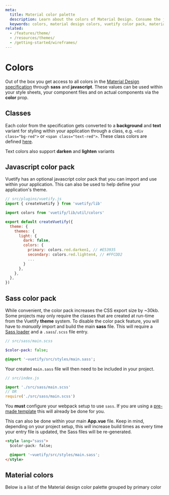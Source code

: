 ```yaml
---
meta:
  title: Material color palette
  description: Learn about the colors of Material Design. Consume the javascript color pack directly in your application.
  keywords: colors, material design colors, vuetify color pack, material color classes
related:
  - /features/theme/
  - /resources/themes/
  - /getting-started/wireframes/
---
```


# Colors

Out of the box you get access to all colors in the [Material Design specification](https://material.io/design/color/the-color-system.html) through **sass** and **javascript**. These values can be used within your style sheets, your component files and on actual components via the **color** prop.

<entry />

## Classes

Each color from the specification gets converted to a **background** and **text** variant for styling within your application through a class, e.g. `<div class="bg-red">` or `<span class="text-red">`. These class colors are defined [here](https://github.com/vuetifyjs/vuetify/blob/master/packages/vuetify/src/styles/settings/_colors.scss).

<example file="color/classes" />

Text colors also support **darken** and **lighten** variants

<example file="color/text-classes" />

## Javascript color pack

Vuetify has an optional javascript color pack that you can import and use within your application. This can also be used to help define your application's theme.

```js
// src/plugins/vuetify.js
import { createVuetify } from 'vuetify/lib'

import colors from 'vuetify/lib/util/colors'

export default createVuetify({
  theme: {
    themes: {
      light: {
        dark: false,
        colors: {
          primary: colors.red.darken1, // #E53935
          secondary: colors.red.lighten4, // #FFCDD2
          ...
        }
      },
    },
  },
})
```

## Sass color pack

While convenient, the color pack increases the CSS export size by ~30kb. Some projects may only require the classes that are created at run-time from the Vuetify **theme** system. To disable the color pack feature, you will have to _manually_ import and build the main **sass** file. This will require a [Sass loader](https://github.com/webpack-contrib/sass-loader) and a `.sass`/`.scss` file entry.

```sass
// src/sass/main.scss

$color-pack: false;

@import '~vuetify/src/styles/main.sass';
```

Your created `main.sass` file will then need to be included in your project.

```js
// src/index.js

import './src/sass/main.scss'
// OR
require('./src/sass/main.scss')
```

<alert type="error">

  You **must** configure your webpack setup to use `sass`. If you are using a [pre-made template](/getting-started/quick-start#vue-cli-install) this will already be done for you.

</alert>

This can also be done within your main **App.vue** file. Keep in mind, depending on your project setup, this _will_ increase build times as every time your entry file is updated, the Sass files will be re-generated.

```html
<style lang="sass">
  $color-pack: false;

  @import '~vuetify/src/styles/main.sass';
</style>
```

## Material colors

Below is a list of the Material design color palette grouped by primary color

[//]: # (<page-component path="features/ColorPalette" />)

<backmatter />
